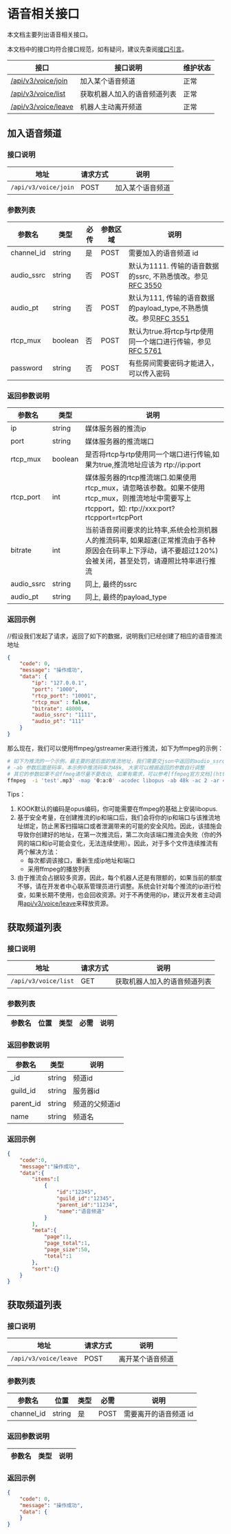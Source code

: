 # 语音相关接口

本文档主要列出语音相关接口。

本文档中的接口均符合接口规范，如有疑问，建议先查阅[接口引言](https://developer.kookapp.cn/doc/reference)。

| 接口                              | 接口说明     | 维护状态  |
|---------------------------------|----------|-------|
| [/api/v3/voice/join](#加入语音频道)    | 加入某个语音频道 | 正常    |
| [/api/v3/voice/list](#获取频道列表)  | 获取机器人加入的语音频道列表 | 正常    |
| [/api/v3/voice/leave](#离开语音频道)  | 机器人主动离开频道    | 正常    |

## 加入语音频道

### 接口说明

| 地址              | 请求方式 | 说明                     |
| ----------------- | -------- | ------------------------ |
| `/api/v3/voice/join` | POST      | 加入某个语音频道 |

### 参数列表

| 参数名 | 类型 | 必传 | 参数区域 | 说明 |
| ------ | ---- | ---- | -------- | ---- |
| channel_id | string | 是 | POST | 需要加入的语音频道 id |
| audio_ssrc | string | 否 | POST  |默认为1111. 传输的语音数据的ssrc, 不熟悉慎改。参见[RFC 3550](https://www.rfc-editor.org/rfc/rfc3550)|
| audio_pt | string | 否 | POST | 默认为111, 传输的语音数据的payload_type,不熟悉慎改。参见[RFC 3551](https://www.rfc-editor.org/rfc/rfc3551)|
| rtcp_mux | boolean | 否 | POST | 默认为true.将rtcp与rtp使用同一个端口进行传输，参见[RFC 5761](https://www.rfc-editor.org/rfc/rfc5761) | 
| password | string | 否 | POST | 有些房间需要密码才能进入，可以传入密码| 

### 返回参数说明

| 参数名          | 类型    | 说明                                                   |
| --------------- | ------- | ------------------------------------------------------ |
| ip       | string  | 媒体服务器的推流ip
| port          | string  | 媒体服务器的推流端口                                     |
| rtcp_mux | boolean | 是否将rtcp与rtp使用同一个端口进行传输,如果为true,推流地址应该为 rtp://ip:port | 
| rtcp_port   | int     | 媒体服务器的rtcp推流端口.如果使用rtcp_mux，请忽略该参数。如果不使用rtcp_mux，则推流地址中需要写上rtcpport，如: rtp://xxx:port?rtcpport=rtcpPort |
| bitrate    | int  | 当前语音房间要求的比特率,系统会检测机器人的推流码率, 如果超速(正常推流由于各种原因会在码率上下浮动，请不要超过120%)会被关闭，甚至处罚，请遵照比特率进行推流|
| audio_ssrc | string  | 同上, 最终的ssrc|
| audio_pt | string  | 同上, 最终的payload_type|


### 返回示例

//假设我们发起了请求，返回了如下的数据，说明我们已经创建了相应的语音推流地址
```json
{
    "code": 0,
    "message": "操作成功",
    "data": {
        "ip": "127.0.0.1",
        "port": "1000",
        "rtcp_port": "10001",
        "rtcp_mux" : false,
        "bitrate": 48000,
        "audio_ssrc": "1111",
        "audio_pt": "111"
    }
}
```
那么现在，我们可以使用ffmpeg/gstreamer来进行推流，如下为ffmpeg的示例：

```bash
# 如下为推流的一个示例，最主要的是后面的推流地址，我们需要交json中返回的audio_ssrc, audio_pt, ip, port, rtcpPort填入即可。
# -ab 参数后面是码率，本示例中推流码率为48k, 大家可以根据返回的参数自行调整
# 其它的参数如果不会ffmeg请尽量不要改动, 如果有需求，可以参考[ffmpeg官方文档](https://ffmpeg.org/ffmpeg.html)
ffmpeg  -i 'test'.mp3' -map '0:a:0' -acodec libopus -ab 48k -ac 2 -ar 48000 -filter:a 'volume=0.8' -f tee '[select=a:f=rtp:ssrc=1111:payload_type=111]rtp://127.0.0.1:1000?rtcpport=1001'

```
Tips：
1. KOOK默认的编码是opus编码，你可能需要在ffmpeg的基础上安装libopus.
2. 基于安全考量，在创建推流的ip和端口后，我们会将你的ip和端口与该推流地址绑定，防止黑客扫描端口或者泄漏带来的可能的安全风险。因此，该措施会导致你创建好的地址，在第一次推流后，第二次向该端口推流会失败（你的外网的端口和ip可能会变化，无法连续使用）。因此，对于多个文件连续推流有两个解决方法：
   * 每次都调该接口，重新生成ip地址和端口
   * 采用ffmpeg的播放列表 
3. 由于推流会占据较多资源，因此，每个机器人还是有限额的，如果当前的额度不够，请在开发者中心联系管理员进行调整。系统会针对每个推流的ip进行检查，如果长期不使用，也会回收资源。对于不再使用的ip，建议开发者主动调用[api/v3/voice/leave](#离开语音频道)来释放资源。

## 获取频道列表

### 接口说明

| 地址                | 请求方式 | 说明                    |
| ------------------- | -------- | ---------------------- |
| `/api/v3/voice/list` | GET      | 获取机器人加入的语音频道列表 |

### 参数列表

| 参数名   | 位置  | 类型   | 必需  | 说明      |
| -------- | ----- | ------ | ----- | --------- |

### 返回参数说明

| 参数名          | 类型    | 说明                                                   |
| --------------- | ------- | ------------------------------------------------------ |
| _id        | string  | 频道id                                                 |
| guild_id        | string  | 服务器id                                               |
| parent_id       | string     | 频道的父频道id                                         |
| name       | string     | 频道名                                                 |

### 返回示例

```json
{
    "code":0,
    "message":"操作成功",
    "data":{
        "items":[
            {
                "id":"12345",
                "guild_id":"12345",
                "parent_id":"11234",
                "name":"语音频道"
            }
        ],
        "meta":{
            "page":1,
            "page_total":1,
            "page_size":50,
            "total":1
        },
        "sort":{}
    }
}
```

## 获取频道列表

### 接口说明

| 地址                | 请求方式 | 说明                    |
| ------------------- | -------- | ---------------------- |
| `/api/v3/voice/leave` | POST      | 离开某个语音频道 |

### 参数列表

| 参数名   | 位置  | 类型   | 必需  | 说明      |
| -------- | ----- | ------ | ----- | --------- |
| channel_id | string | 是 | POST | 需要离开的语音频道 id |

### 返回参数说明

| 参数名          | 类型    | 说明                                                   |
| --------------- | ------- | ------------------------------------------------------ |



### 返回示例

```json
{
    "code": 0,
    "message": "操作成功",
    "data": {
    }
}
```

